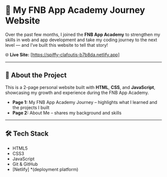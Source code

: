 # 🚀 My FNB App Academy Journey Website

Over the past few months, I joined the **FNB App Academy** to strengthen my skills in web and app development and take my coding journey to the next level — and I’ve built this website to tell that story!

🌐 **Live Site:** [https://spiffy-clafoutis-b7b8da.netlify.app] 

---

## 📖 About the Project

This is a 2-page personal website built with **HTML**, **CSS**, and **JavaScript**, showcasing my growth and experience during the FNB App Academy.

- **Page 1:** My FNB App Academy Journey – highlights what I learned and the projects I built
- **Page 2:** About Me – shares my background and skills

---

## 🛠️ Tech Stack

- HTML5  
- CSS3  
- JavaScript  
- Git & GitHub  
- [Netlify] *(deployment platform)

